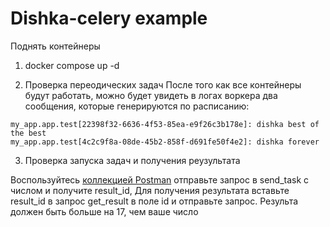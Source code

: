 # Dishka-celery example

Поднять контейнеры

1. docker compose up -d

2. Проверка переодических задач
   После того как все контейнеры будут работать, можно будет увидеть в логах воркера два сообщения,
   которые генерируются по расписанию:

```
my_app.app.test[22398f32-6636-4f53-85ea-e9f26c3b178e]: dishka best of the best
my_app.app.test[4c2c9f8a-08de-45b2-858f-d691fe50f4e2]: dishka forever
```

3. Проверка запуска задач и получения реузультата

Воспользуйтесь [коллекцией Postman](https://www.postman.com/mymarket616261/workspace/publicworkspace/collection/17532424-5c2b7da5-edf0-4018-99ba-2e086200073a?action=share&creator=17532424) отправьте запрос в send_task с числом и получите result_id,
Для получения результата вставьте result_id в запрос get_result в поле id и отправьте запрос.
Результа должен быть больше на 17, чем ваше число
